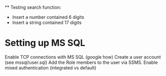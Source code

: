** Testing search function:

- Insert a number contained 6 digits
- Insert a string contained 17 digits

# Setting up MS SQL
Enable TCP connections with MS SQL (google how)
Create a user account (see mssql/user.sql)
Add the Role members to the user via SSMS.
Enable mixed authentication (integrated vs default)
